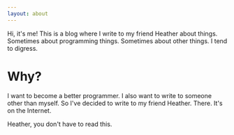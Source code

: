 ```yaml
---
layout: about
---
```


Hi, it's me! This is a blog where I write to my friend Heather about things.
Sometimes about programming things. Sometimes about other things. I tend to
digress.

# Why?
I want to become a better programmer. I also want to write to someone other than
myself. So I've decided to write to my friend Heather. There. It's on the
Internet. 

Heather, you don't have to read this.
